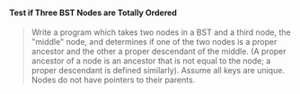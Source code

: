 #### Test if Three BST Nodes are Totally Ordered

> Write a program which takes two nodes in a BST and a third node, the "middle" node, and determines if one of the two nodes is a proper ancestor and the other a proper descendant of the middle. \(A proper ancestor of a node is an ancestor that is not equal to the node; a proper descendant is defined similarly\). Assume all keys are unique. Nodes do not have pointers to their parents.



